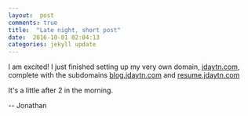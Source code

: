 ```yaml
---
layout:  post
comments: true
title:  "Late night, short post"
date:  2016-10-01 02:04:13
categories: jekyll update
---
```


I am excited!  I just finished setting up my very own domain, [jdaytn.com](http://jdaytn.com/), complete with the subdomains [blog.jdaytn.com](http://blog.jdaytn.com/) and [resume.jdaytn.com](http://resume.jdaytn.com/)

It's a little after 2 in the morning.

-- Jonathan
